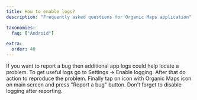 ```yaml
---
title: How to enable logs?
description: "Frequently asked questions for Organic Maps application"

taxonomies:
  faq: ["Android"]

extra:
  order: 40
---
```


If you want to report a bug then additional app logs could help locate a problem.
To get useful logs go to Settings → Enable logging. After that do action to reproduce the problem.
Finally tap on icon with Organic Maps icon on main screen and press "Report a bug" button.
Don't forget to disable logging after reporting.
